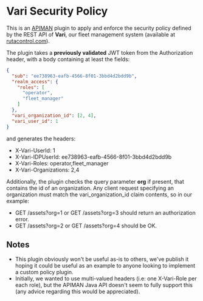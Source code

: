# Vari Security Policy

This is an [APIMAN](http://www.apiman.io) plugin to apply and enforce the security policy defined by the REST API of
**Vari**, our fleet management system (available at [rutacontrol.com](https://www.rutacontrol.com)).

The plugin takes a **previously validated** JWT token from the Authorization header, with a body containing at least
the fields:

```json
{
  "sub": "ee738963-eafb-4566-8f01-3bbd4d2bdd9b",
  "realm_access": {
    "roles": [
      "operator",
      "fleet_manager"
    ]
  },
  "vari_organization_id": [2, 4],
  "vari_user_id": 1
}
```

and generates the headers:

* X-Vari-UserId: 1
* X-Vari-IDPUserId: ee738963-eafb-4566-8f01-3bbd4d2bdd9b
* X-Vari-Roles: operator,fleet_manager
* X-Vari-Organizations: 2,4

Additionally, the plugin checks the query parameter **org** if present, that contains the id of an organization.
Any client request specifying an organization must match the vari_organization_id claim contents, so in our example:

* GET /assets?org=1 or GET /assets?org=3 should return an authorization error.
* GET /assets?org=2 or GET /assets?org=4 should be OK.

## Notes

* This plugin obviously won't be useful as-is to others, we've publish it hoping it could be useful as an example to
anyone looking to implement a custom policy plugin.
* Initially, we wanted to use multi-valued headers (i.e: one X-Vari-Role per each role), but the APIMAN Java API doesn't
seem to fully support this (any advice regarding this would be appreciated).
